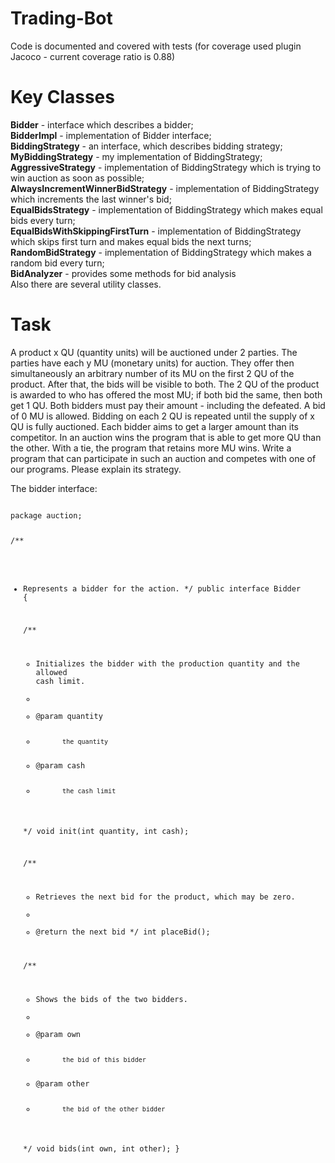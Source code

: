 # Trading-Bot
Code is documented and covered with tests (for coverage used plugin Jacoco - current coverage ratio is 0.88)

# Key Classes
<b>Bidder</b> - interface which describes a bidder;<br>
<b>BidderImpl</b> - implementation of Bidder interface;<br>
<b>BiddingStrategy</b> - an interface, which describes bidding strategy;<br>
<b>MyBiddingStrategy</b> - my implementation of BiddingStrategy;<br>
<b>AggressiveStrategy</b> - implementation of BiddingStrategy which is trying to win auction as soon as possible;<br>
<b>AlwaysIncrementWinnerBidStrategy</b> - implementation of BiddingStrategy which increments the last winner's bid;<br>
<b>EqualBidsStrategy</b> - implementation of BiddingStrategy which makes equal bids every turn;<br>
<b>EqualBidsWithSkippingFirstTurn</b> - implementation of BiddingStrategy which skips first turn and makes equal bids the next turns;<br>
<b>RandomBidStrategy</b> - implementation of BiddingStrategy which makes a random bid every turn;<br>
<b>BidAnalyzer</b> - provides some methods for bid analysis<br>
Also there are several utility classes.


# Task
A product x QU (quantity units) will be auctioned under 2 parties. The parties have each y MU (monetary units) for auction. They offer then simultaneously an arbitrary number of its MU on the first 2 QU of the product. After that, the bids will be visible to both. The 2 QU of the product is awarded to who has offered the most MU; if both bid the same, then both get 1 QU. Both bidders must pay their amount - including the defeated. A bid of 0 MU is allowed. Bidding on each 2 QU is repeated until the supply of x QU is fully auctioned. Each bidder aims to get a larger amount than its competitor.
In an auction wins the program that is able to get more QU than the other. With a tie, the program that retains more MU wins. Write a program that can participate in such an auction and competes with one of our programs. Please explain its strategy.

The bidder interface:

<code>
package auction;


/**
 * Represents a bidder for the action.
 */
public interface Bidder {

	/**
	 * Initializes the bidder with the production quantity and the allowed cash limit.
	 * 
	 * @param quantity
	 *            the quantity
	 * @param cash
	 *            the cash limit
	 */
	void init(int quantity, int cash);

	/**
	 * Retrieves the next bid for the product, which may be zero.
	 * 
	 * @return the next bid
	 */
	int placeBid();

	/**
	 * Shows the bids of the two bidders.
	 * 
	 * @param own
	 *            the bid of this bidder
	 * @param other
	 *            the bid of the other bidder
	 */
	void bids(int own, int other);
}
</code>

